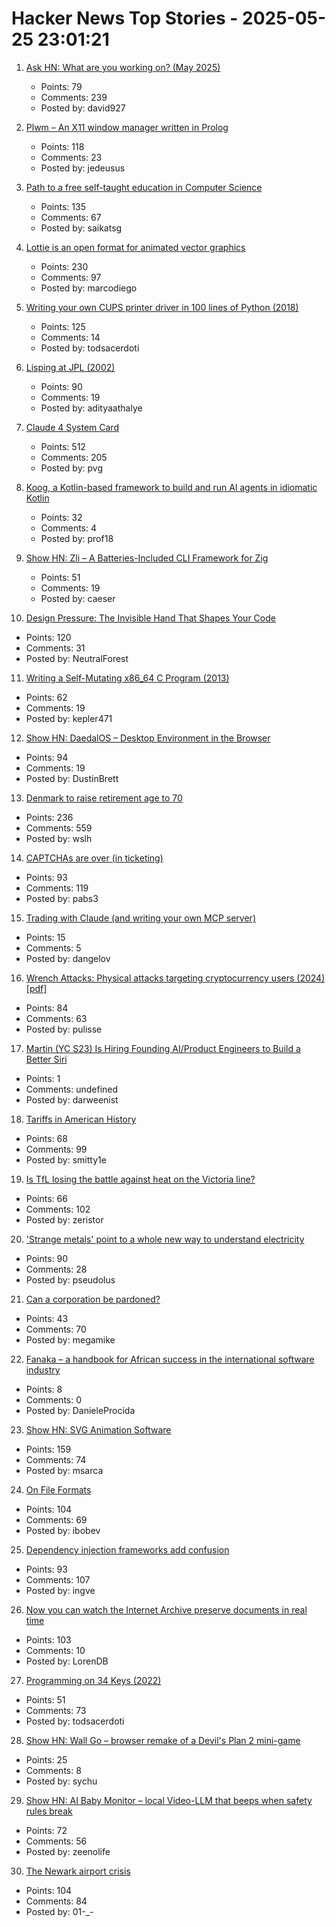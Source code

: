 # Hacker News Top Stories - 2025-05-25 23:01:21

1. [Ask HN: What are you working on? (May 2025)](undefined)
   - Points: 79
   - Comments: 239
   - Posted by: david927

2. [Plwm – An X11 window manager written in Prolog](https://github.com/Seeker04/plwm)
   - Points: 118
   - Comments: 23
   - Posted by: jedeusus

3. [Path to a free self-taught education in Computer Science](https://github.com/ossu/computer-science)
   - Points: 135
   - Comments: 67
   - Posted by: saikatsg

4. [Lottie is an open format for animated vector graphics](https://lottie.github.io/)
   - Points: 230
   - Comments: 97
   - Posted by: marcodiego

5. [Writing your own CUPS printer driver in 100 lines of Python (2018)](https://behind.pretix.eu/2018/01/20/cups-driver/)
   - Points: 125
   - Comments: 14
   - Posted by: todsacerdoti

6. [Lisping at JPL (2002)](https://flownet.com/gat/jpl-lisp.html)
   - Points: 90
   - Comments: 19
   - Posted by: adityaathalye

7. [Claude 4 System Card](https://simonwillison.net/2025/May/25/claude-4-system-card/)
   - Points: 512
   - Comments: 205
   - Posted by: pvg

8. [Koog, a Kotlin-based framework to build and run Al agents in idiomatic Kotlin](https://github.com/JetBrains/koog)
   - Points: 32
   - Comments: 4
   - Posted by: prof18

9. [Show HN: Zli – A Batteries-Included CLI Framework for Zig](https://github.com/xcaeser/zli)
   - Points: 51
   - Comments: 19
   - Posted by: caeser

10. [Design Pressure: The Invisible Hand That Shapes Your Code](https://hynek.me/talks/design-pressure/)
   - Points: 120
   - Comments: 31
   - Posted by: NeutralForest

11. [Writing a Self-Mutating x86_64 C Program (2013)](https://ephemeral.cx/2013/12/writing-a-self-mutating-x86_64-c-program/)
   - Points: 62
   - Comments: 19
   - Posted by: kepler471

12. [Show HN: DaedalOS – Desktop Environment in the Browser](https://github.com/DustinBrett/daedalOS)
   - Points: 94
   - Comments: 19
   - Posted by: DustinBrett

13. [Denmark to raise retirement age to 70](https://www.telegraph.co.uk/world-news/2025/05/23/denmark-raise-retirement-age-70/)
   - Points: 236
   - Comments: 559
   - Posted by: wslh

14. [CAPTCHAs are over (in ticketing)](https://behind.pretix.eu/2025/05/23/captchas-are-over/)
   - Points: 93
   - Comments: 119
   - Posted by: pabs3

15. [Trading with Claude (and writing your own MCP server)](https://dangelov.com/blog/trading-with-claude/)
   - Points: 15
   - Comments: 5
   - Posted by: dangelov

16. [Wrench Attacks: Physical attacks targeting cryptocurrency users (2024) [pdf]](https://drops.dagstuhl.de/storage/00lipics/lipics-vol316-aft2024/LIPIcs.AFT.2024.24/LIPIcs.AFT.2024.24.pdf)
   - Points: 84
   - Comments: 63
   - Posted by: pulisse

17. [Martin (YC S23) Is Hiring Founding AI/Product Engineers to Build a Better Siri](https://www.ycombinator.com/companies/martin/jobs)
   - Points: 1
   - Comments: undefined
   - Posted by: darweenist

18. [Tariffs in American History](https://imprimis.hillsdale.edu/tariffs-in-american-history/)
   - Points: 68
   - Comments: 99
   - Posted by: smitty1e

19. [Is TfL losing the battle against heat on the Victoria line?](https://www.swlondoner.co.uk/news/16052025-is-tfl-losing-the-battle-against-heat-on-the-victoria-line)
   - Points: 66
   - Comments: 102
   - Posted by: zeristor

20. ['Strange metals' point to a whole new way to understand electricity](https://www.science.org/content/article/strange-metals-point-whole-new-way-understand-electricity)
   - Points: 90
   - Comments: 28
   - Posted by: pseudolus

21. [Can a corporation be pardoned?](https://papers.ssrn.com/sol3/papers.cfm?abstract_id=5202339)
   - Points: 43
   - Comments: 70
   - Posted by: megamike

22. [Fanaka – a handbook for African success in the international software industry](https://fanaka.readthedocs.io)
   - Points: 8
   - Comments: 0
   - Posted by: DanieleProcida

23. [Show HN: SVG Animation Software](https://expressive.app/expressive-animator/)
   - Points: 159
   - Comments: 74
   - Posted by: msarca

24. [On File Formats](https://solhsa.com/oldernews2025.html#ON-FILE-FORMATS)
   - Points: 104
   - Comments: 69
   - Posted by: ibobev

25. [Dependency injection frameworks add confusion](http://rednafi.com/go/di_frameworks_bleh/)
   - Points: 93
   - Comments: 107
   - Posted by: ingve

26. [Now you can watch the Internet Archive preserve documents in real time](https://www.theverge.com/news/672682/internet-archive-microfiche-lo-fi-beats-channel)
   - Points: 103
   - Comments: 10
   - Posted by: LorenDB

27. [Programming on 34 Keys (2022)](https://oppi.li/posts/programming_on_34_keys/)
   - Points: 51
   - Comments: 73
   - Posted by: todsacerdoti

28. [Show HN: Wall Go – browser remake of a Devil's Plan 2 mini-game](https://schaoss.github.io/wall-go/)
   - Points: 25
   - Comments: 8
   - Posted by: sychu

29. [Show HN: AI Baby Monitor – local Video-LLM that beeps when safety rules break](https://github.com/zeenolife/ai-baby-monitor)
   - Points: 72
   - Comments: 56
   - Posted by: zeenolife

30. [The Newark airport crisis](https://www.theverge.com/planes/673462/newark-airport-delay-air-traffic-control-tracon-radar)
   - Points: 104
   - Comments: 84
   - Posted by: 01-_-

